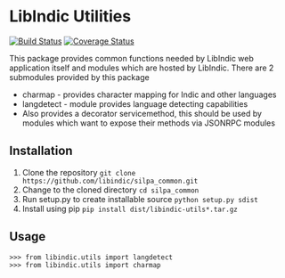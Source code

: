 # LibIndic Utilities


[![Build Status](https://travis-ci.org/libindic/silpa_common.svg?branch=master)](https://travis-ci.org/libindic/silpa_common)
[![Coverage Status](https://coveralls.io/repos/github/libindic/silpa_common/badge.svg?branch=master)](https://coveralls.io/github/libindic/silpa_common?branch=master)


This package provides common functions needed by LibIndic web application
itself and modules which are hosted by LibIndic. There are 2 submodules
provided by this package

* charmap - provides character mapping for Indic and other languages
* langdetect - module provides language detecting capabilities
* Also provides a decorator servicemethod, this should be used by
  modules which want to expose their methods via JSONRPC modules

## Installation
1. Clone the repository `git clone https://github.com/libindic/silpa_common.git`
2. Change to the cloned directory `cd silpa_common`
3. Run setup.py to create installable source `python setup.py sdist`
4. Install using pip `pip install dist/libindic-utils*.tar.gz`

## Usage
```
>>> from libindic.utils import langdetect
>>> from libindic.utils import charmap
```
